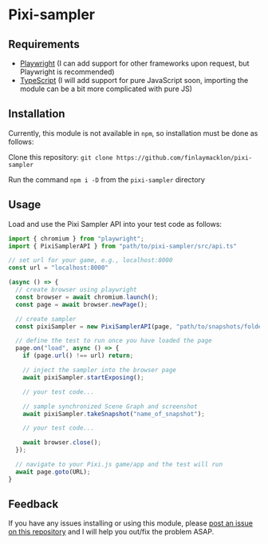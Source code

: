 # Pixi-sampler

## Requirements

- [Playwright](https://playwright.dev/) (I can add support for other frameworks upon request, but Playwright is recommended)
- [TypeScript](https://www.typescriptlang.org/) (I will add support for pure JavaScript soon, importing the module can be a bit more complicated with pure JS)

## Installation
Currently, this module is not available in `npm`, so installation must be done as follows:

Clone this repository: `git clone https://github.com/finlaymacklon/pixi-sampler`

Run the command `npm i -D` from the `pixi-sampler` directory

## Usage

Load and use the Pixi Sampler API into your test code as follows:

```js
import { chromium } from "playwright";
import { PixiSamplerAPI } from "path/to/pixi-sampler/src/api.ts"

// set url for your game, e.g., localhost:8000
const url = "localhost:8000" 

(async () => {
  // create browser using playwright
  const browser = await chromium.launch();
  const page = await browser.newPage();

  // create sampler 
  const pixiSampler = new PixiSamplerAPI(page, "path/to/snapshots/folder");

  // define the test to run once you have loaded the page
  page.on("load", async () => {
    if (page.url() !== url) return;

    // inject the sampler into the browser page
    await pixiSampler.startExposing();

    // your test code...

    // sample synchronized Scene Graph and screenshot
    await pixiSampler.takeSnapshot("name_of_snapshot");

    // your test code...

    await browser.close();
  });

  // navigate to your Pixi.js game/app and the test will run
  await page.goto(URL);
}
```

## Feedback

If you have any issues installing or using this module, please [post an issue on this repository](https://github.com/finlaymacklon/pixi-sampler/issues/new) and I will help you out/fix the problem ASAP.
